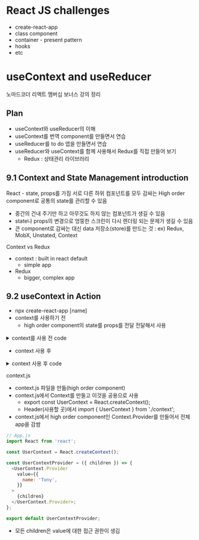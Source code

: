# React JS challenges

- create-react-app
- class component
- container - present pattern
- hooks
- etc

# useContext and useReducer

노마드코더 리액트 멤버십 보너스 강의 정리

## Plan

- useContext와 useReducer의 이해
- useContext를 번역 component를 만들면서 연습
- useReducer를 to do 앱을 만들면서 연습
- useReducer와 useContext를 함께 사용해서 Redux를 직접 만들어 보기
  - Redux : 상태관리 라이브러리

## 9.1 Context and State Management introduction

React - state, props를 가짐
서로 다른 하위 컴포넌트를 모두 감싸는 High order component로 공통의 state를 관리할 수 있음

- 중간의 건내 주기만 하고 아무것도 하지 않는 컴포넌트가 생길 수 있음
- state나 props의 변경으로 엉뚱한 스크린이 다시 렌더링 되는 문제가 생길 수 있음
- 큰 component로 감싸는 대신 data 저장소(store)를 만드는 것 : ex) Redux, MobX, Unstated, Context

Context vs Redux

- context : built in react default
  - simple app
- Redux
  - bigger, complex app

## 9.2 useContext in Action

- npx create-react-app [name]
- context를 사용하기 전
  - high order component의 state를 props를 전달 전달해서 사용

<details>
<summary>context를 사용 전 code</summary>

```javascript
// App.js : state
function App() {
  const [user] = useState({
    name: 'Tony',
  });
  return (
    <>
      <Screen user={user} />
    </>
  );
}

// Screen.js : 단순히 전달만 함
const Screen = ({ user }) => {
  return (
    <div>
      <Header user={user} />
      <h1>First screen</h1>
    </div>
  );
};

// Header.js : props으로 받아서 사용
const Header = ({ user }) => (
  <header>
    <a href="#">Home</a>
    <span> Hello, {user.name}!</span>
  </header>
);
```

</details>

- context 사용 후

<details>
<summary>context 사용 후 code</summary>

```javascript
// App.js : state
import React from 'react';
import Screen from './Screen';
import UserContextProvider from './context';

function App() {
  return (
    <UserContextProvider>
      <Screen />
    </UserContextProvider>
  );
}
export default App;

// Screen.js : 단순히 전달만 함
import React from 'react';
import Header from './Header';

const Screen = () => {
  return (
    <div>
      <Header />
      <h1>First screen</h1>
    </div>
  );
};
export default Screen;

// Header.js : props으로 받아서 사용
import React, { useContext } from 'react';
import { UserContext } from './context';

const Header = () => {
  const { name } = useContext(UserContext);
  return (
    <header>
      <a href="#">Home</a>
      <span> Hello, {name}!</span>
    </header>
  );
};

export default Header;

// context.js
import React from 'react';

export const UserContext = React.createContext();

const UserContextProvider = ({ children }) => (
  <UserContext.Provider
    value={{
      name: 'Tony',
    }}
  >
    {children}
  </UserContext.Provider>
);

export default UserContextProvider;

```

</details>

context.js

- context.js 파일을 만듦(high order component)
- context.js에서 Context를 만들고 이것을 공용으로 사용
  - export const UserContext = React.createContext();
  - Header(사용할 곳)에서 import { UserContext } from './context';
- context.js에서 high order component인 Context.Provider를 만들어서 전체 app을 감쌈

```javascript
// App.js
import React from 'react';

const UserContext = React.createContext();

const UserContextProvider = ({ children }) => {
  <UserContext.Provider
    value={{
      name: 'Tony',
    }}
  >
    {children}
  </UserContext.Provider>;
};

export default UserContextProvider;
```

- 모든 children은 value에 대한 접근 권한이 생김
